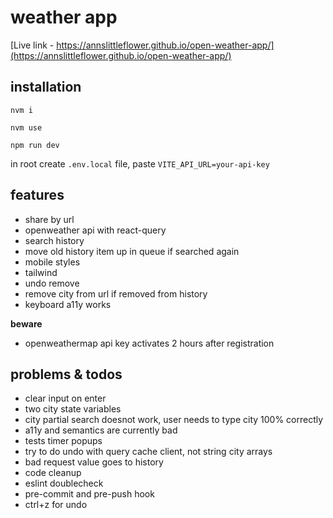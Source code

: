 # weather app

[Live link - https://annslittleflower.github.io/open-weather-app/](https://annslittleflower.github.io/open-weather-app/)

## installation

`nvm i`

`nvm use`

`npm run dev`

in root create `.env.local` file, paste `VITE_API_URL=your-api-key`

## features

- share by url
- openweather api with react-query
- search history
- move old history item up in queue if searched again
- mobile styles
- tailwind
- undo remove
- remove city from url if removed from history
- keyboard a11y works

**beware**

- openweathermap api key activates 2 hours after registration

## problems & todos

- clear input on enter
- two city state variables
- city partial search doesnot work, user needs to type city 100% correctly
- a11y and semantics are currently bad
- tests timer popups
- try to do undo with query cache client, not string city arrays
- bad request value goes to history
- code cleanup
- eslint doublecheck
- pre-commit and pre-push hook
- ctrl+z for undo
